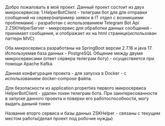 Добро пожаловать в мой проект. 
Данный проект состоит из двух микросервисов:
1.HelperBotClient - телеграм бот для для отправки сообщений на сервер(например заявок в IT  отдел с возникшими проблемами) - разработан с использованием Telegram Bot Api
2.ZSKHelperServer - микрсервис для обработки данных сообщений - принимает сообщения, и отображает их на html странице(использован паттерн MVC)

Оба микросервиса разработаны на SpringBoot версии 2.7.16 и java 17.
Используемая база данных - PostgreSQL
Общение между двумя микросервисами (ответ сервера телеграм боту) - осуществяется при помощи Apache Kafka.

Данная конфигурация проекта - для запуска в Docker -  с использованием docker-compose файла.

Для безопасности из application.properties первого микросервиса HelperBotClient - удален токен телеграм бота. 
При заинтересованности в запуске данного проекта и поверки его работоспособности, могу выдать данынй токен

Название вторго сервиса и базы данных ZSKHelper - связаны с текущим местом работы(делал проект под робочие нужды)
